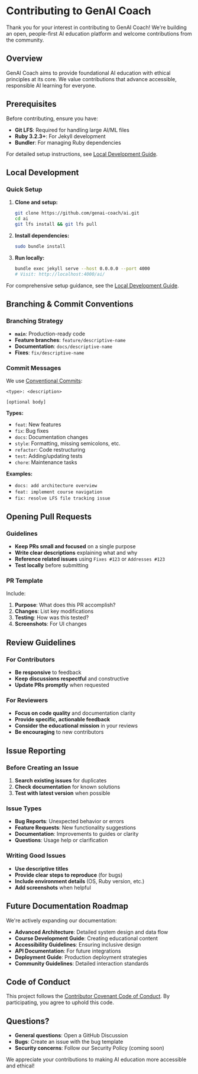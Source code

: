 # Contributing to GenAI Coach

Thank you for your interest in contributing to GenAI Coach! We're building an open, people-first AI education platform and welcome contributions from the community.

## Overview

GenAI Coach aims to provide foundational AI education with ethical principles at its core. We value contributions that advance accessible, responsible AI learning for everyone.

## Prerequisites

Before contributing, ensure you have:

- **Git LFS**: Required for handling large AI/ML files
- **Ruby 3.2.3+**: For Jekyll development
- **Bundler**: For managing Ruby dependencies

For detailed setup instructions, see [Local Development Guide](./docs/local-development.md).

## Local Development

### Quick Setup

1. **Clone and setup:**
   ```bash
   git clone https://github.com/genai-coach/ai.git
   cd ai
   git lfs install && git lfs pull
   ```

2. **Install dependencies:**
   ```bash
   sudo bundle install
   ```

3. **Run locally:**
   ```bash
   bundle exec jekyll serve --host 0.0.0.0 --port 4000
   # Visit: http://localhost:4000/ai/
   ```

For comprehensive setup guidance, see the [Local Development Guide](./docs/local-development.md).

## Branching & Commit Conventions

### Branching Strategy

- **`main`**: Production-ready code
- **Feature branches**: `feature/descriptive-name`
- **Documentation**: `docs/descriptive-name`
- **Fixes**: `fix/descriptive-name`

### Commit Messages

We use [Conventional Commits](https://www.conventionalcommits.org/):

```
<type>: <description>

[optional body]
```

**Types:**
- `feat`: New features
- `fix`: Bug fixes
- `docs`: Documentation changes
- `style`: Formatting, missing semicolons, etc.
- `refactor`: Code restructuring
- `test`: Adding/updating tests
- `chore`: Maintenance tasks

**Examples:**
- `docs: add architecture overview`
- `feat: implement course navigation`
- `fix: resolve LFS file tracking issue`

## Opening Pull Requests

### Guidelines

- **Keep PRs small and focused** on a single purpose
- **Write clear descriptions** explaining what and why
- **Reference related issues** using `Fixes #123` or `Addresses #123`
- **Test locally** before submitting

### PR Template

Include:
1. **Purpose**: What does this PR accomplish?
2. **Changes**: List key modifications
3. **Testing**: How was this tested?
4. **Screenshots**: For UI changes

## Review Guidelines

### For Contributors

- **Be responsive** to feedback
- **Keep discussions respectful** and constructive
- **Update PRs promptly** when requested

### For Reviewers

- **Focus on code quality** and documentation clarity
- **Provide specific, actionable feedback**
- **Consider the educational mission** in your reviews
- **Be encouraging** to new contributors

## Issue Reporting

### Before Creating an Issue

1. **Search existing issues** for duplicates
2. **Check documentation** for known solutions
3. **Test with latest version** when possible

### Issue Types

- **Bug Reports**: Unexpected behavior or errors
- **Feature Requests**: New functionality suggestions
- **Documentation**: Improvements to guides or clarity
- **Questions**: Usage help or clarification

### Writing Good Issues

- **Use descriptive titles**
- **Provide clear steps to reproduce** (for bugs)
- **Include environment details** (OS, Ruby version, etc.)
- **Add screenshots** when helpful

## Future Documentation Roadmap

We're actively expanding our documentation:

- **Advanced Architecture**: Detailed system design and data flow
- **Course Development Guide**: Creating educational content
- **Accessibility Guidelines**: Ensuring inclusive design
- **API Documentation**: For future integrations
- **Deployment Guide**: Production deployment strategies
- **Community Guidelines**: Detailed interaction standards

## Code of Conduct

This project follows the [Contributor Covenant Code of Conduct](./CODE_OF_CONDUCT.md). By participating, you agree to uphold this code.

## Questions?

- **General questions**: Open a GitHub Discussion
- **Bugs**: Create an issue with the bug template
- **Security concerns**: Follow our Security Policy (coming soon)

We appreciate your contributions to making AI education more accessible and ethical!